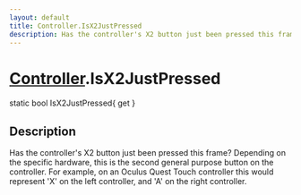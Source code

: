 ```yaml
---
layout: default
title: Controller.IsX2JustPressed
description: Has the controller's X2 button just been pressed this frame? Depending on the specific hardware, this is the second general purpose button on the controller. For example, on an Oculus Quest Touch controller this would represent 'X' on the left controller, and 'A' on the right controller.
---
```

# [Controller]({{site.url}}/Pages/Reference/Controller.html).IsX2JustPressed

<div class='signature' markdown='1'>
static bool IsX2JustPressed{ get }
</div>

## Description
Has the controller's X2 button just been pressed this
frame? Depending on the specific hardware, this is the second
general purpose button on the controller. For example, on an
Oculus Quest Touch controller this would represent 'X' on the
left controller, and 'A' on the right controller.

